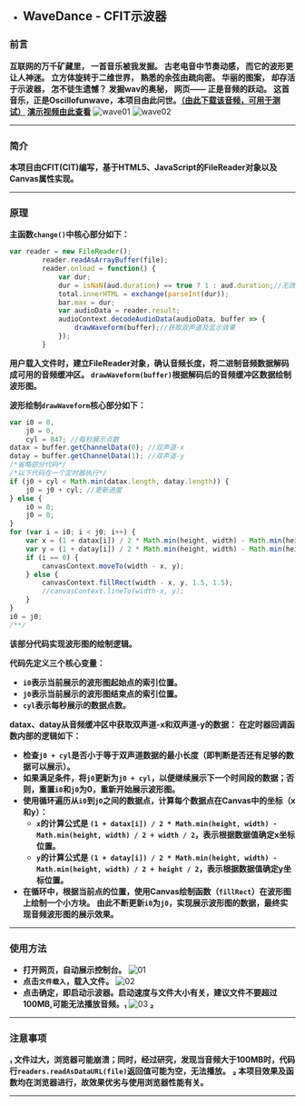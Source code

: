 - ## **WaveDance - CFIT示波器**
### **前言**
**互联网的万千矿藏里，
一首音乐被我发掘。
古老电音中节奏动感，
而它的波形更让人神迷。
立方体旋转于二维世界，
熟悉的余弦由疏向密。
华丽的图案，
却存活于示波器，
怎不徒生遗憾？
发掘wav的奥秘，
网页——
正是音频的跃动。**
**这首音乐，正是Oscillofunwave，本项目由此问世。[（由此下载该音频，可用于测试）](https://raw.gitmirror.com/CFITCorporation/cfitpic/main/oscillofun-wave.wav "由此下载该音频")
[演示视频由此查看](https://www.bilibili.com/video/BV1yz4y1v73L "演示视频由此查看")**
![wave01](https://img.suze666.top/i/2023/08/14/64d9b1610242b.png)
![wave02](https://img.suze666.top/i/2023/08/14/64d9b16239650.png)
****
### **简介**
**本项目由CFIT(CIT)编写，基于HTML5、JavaScript的FileReader对象以及Canvas属性实现。**
****
### **原理**
**主函数`change()`中核心部分如下：**
```javascript
var reader = new FileReader();
        reader.readAsArrayBuffer(file);
        reader.onload = function() {
            var dur;
            dur = isNaN(aud.duration) == true ? 1 : aud.duration;//无效音频文件默认长度1
            total.innerHTML = exchange(parseInt(dur));
            bar.max = dur;
            var audioData = reader.result;
            audioContext.decodeAudioData(audioData, buffer => {
                drawWaveform(buffer);//获取双声道及显示效果
            });
        }
```
**用户载入文件时，建立FileReader对象，确认音频长度，将二进制音频数据解码成可用的音频缓冲区。
`drawWaveform(buffer)`根据解码后的音频缓冲区数据绘制波形图。**

**波形绘制`drawWaveform`核心部分如下：**
```javascript
var i0 = 0,
    j0 = 0,
    cyl = 847; //每秒展示点数
datax = buffer.getChannelData(0); //双声道-x
datay = buffer.getChannelData(1); //双声道-y
/*省略部分代码*/
/*以下代码在一个定时器执行*/
if (j0 + cyl < Math.min(datax.length, datay.length)) {
    j0 = j0 + cyl; //更新进度
} else {
    i0 = 0;
    j0 = 0;
}
for (var i = i0; i < j0; i++) {
    var x = (1 + datax[i]) / 2 * Math.min(height, width) - Math.min(height, width) / 2 + width / 2;
    var y = (1 + datay[i]) / 2 * Math.min(height, width) - Math.min(height, width) / 2 + height / 2;
    if (i == 0) {
        canvasContext.moveTo(width - x, y);
    } else {
        canvasContext.fillRect(width - x, y, 1.5, 1.5);
        //canvasContext.lineTo(width-x, y);
    }
}
i0 = j0;
/**/
```
**该部分代码实现波形图的绘制逻辑。**

**代码先定义三个核心变量：**
- **`i0`表示当前展示的波形图起始点的索引位置。**
- **`j0`表示当前展示的波形图结束点的索引位置。**
- **`cyl`表示每秒展示的数据点数。**

**datax、datay从音频缓冲区中获取双声道-x和双声道-y的数据：**
**在定时器回调函数内部的逻辑如下：**
-  **检查`j0 + cyl`是否小于等于双声道数据的最小长度（即判断是否还有足够的数据可以展示）。**
- **如果满足条件，将`j0`更新为`j0 + cyl`，以便继续展示下一个时间段的数据；否则，重置`i0`和`j0`为0，重新开始展示波形图。**
-  **使用循环遍历从`i0`到`j0`之间的数据点，计算每个数据点在Canvas中的坐标（x和y）：**
   - **`x`的计算公式是 `(1 + datax[i]) / 2 * Math.min(height, width) - Math.min(height, width) / 2 + width / 2`，表示根据数据值确定x坐标位置。**
   - **`y`的计算公式是 `(1 + datay[i]) / 2 * Math.min(height, width) - Math.min(height, width) / 2 + height / 2`，表示根据数据值确定y坐标位置。**
-  **在循环中，根据当前点的位置，使用Canvas绘制函数（`fillRect`）在波形图上绘制一个小方块。**
**由此不断更新`i0`为`j0`，实现展示波形图的数据，最终实现音频波形图的展示效果。**
****
### **使用方法**
- **打开网页，自动展示控制台。**
![01](https://img.suze666.top/i/2023/08/14/64d9bd90b2e1f.png)
- **点击`文件载入`，载入文件。**
![02](https://img.suze666.top/i/2023/08/14/64d9bdf688848.png)
- **点击确定，即启动示波器。启动速度与文件大小有关，建议文件不要超过100MB,可能无法播放音频。₁**
![03](https://img.suze666.top/i/2023/08/14/64d9bea26729b.png)
**₂**
****
### **注意事项**
**₁ 文件过大，浏览器可能崩溃；同时，经过研究，发现当音频大于100MB时，代码行`readers.readAsDataURL(file)`返回值可能为空，无法播放。**
**₂ 本项目效果及函数均在浏览器进行，故效果优劣与使用浏览器性能有关。**
****